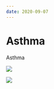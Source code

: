 ```yaml
---
date: 2020-09-07
---
```


# Asthma

Asthma

<!-- asthma severity and therapy -->

![](https://photos.thisispiggy.com/file/wikiFiles/image-20200203203155464.png)

![](https://photos.thisispiggy.com/file/wikiFiles/image-20200203203142972.png)
